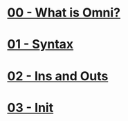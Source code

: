 # [00 - What is Omni?](00_what_is_omni.md)

# [01 - Syntax](01_sytax.md)

# [02 - Ins and Outs](02_ins_outs.md)

# [03 - Init](03_init.md)